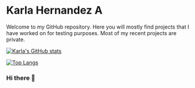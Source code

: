 # Karla Hernandez A

Welcome to my GitHub repository. Here you will mostly find projects that I have worked on for testing purposes. Most of my recent projects are private.

[![Karla's GitHub stats](https://github-readme-stats.vercel.app/api?username=hernandezka&show_icons=true&layout=compact&theme=dark)](https://github.com/hernandezka)

[![Top Langs](https://github-readme-stats.vercel.app/api/top-langs/?username=hernandezka&layout=compact&theme=dark)](https://github.com/hernandezka)

### Hi there 👋

<!--
**hernandezka/hernandezka** is a ✨ _special_ ✨ repository because its `README.md` (this file) appears on your GitHub profile.

Here are some ideas to get you started:

- 🔭 I’m currently working on ...
- 🌱 I’m currently learning ...
- 👯 I’m looking to collaborate on ...
- 🤔 I’m looking for help with ...
- 💬 Ask me about ...
- 📫 How to reach me: ...
- 😄 Pronouns: ...
- ⚡ Fun fact: ...
-->
